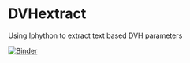 # DVHextract
Using Iphython to extract text based DVH parameters

[![Binder](http://mybinder.org/badge.svg)](http://mybinder.org/repo/akosgulyban/DVHextract)
